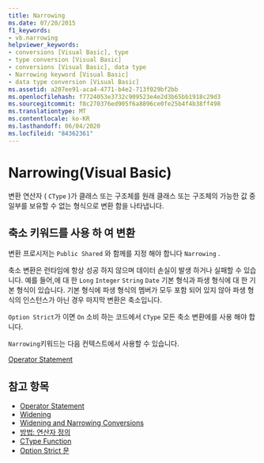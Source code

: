 ```yaml
---
title: Narrowing
ms.date: 07/20/2015
f1_keywords:
- vb.narrowing
helpviewer_keywords:
- conversions [Visual Basic], type
- type conversion [Visual Basic]
- conversions [Visual Basic], data type
- Narrowing keyword [Visual Basic]
- data type conversion [Visual Basic]
ms.assetid: a207ee91-aca4-4771-b4e2-713f029bf2bb
ms.openlocfilehash: f7724053e3732c909523e4e2d3b65bb1918c29d3
ms.sourcegitcommit: f8c270376ed905f6a8896ce0fe25b4f4b38ff498
ms.translationtype: MT
ms.contentlocale: ko-KR
ms.lasthandoff: 06/04/2020
ms.locfileid: "84362361"
---
```

# <a name="narrowing-visual-basic"></a>Narrowing(Visual Basic)
변환 연산자 ( `CType` )가 클래스 또는 구조체를 원래 클래스 또는 구조체의 가능한 값 중 일부를 보유할 수 없는 형식으로 변환 함을 나타냅니다.  
  
## <a name="converting-with-the-narrowing-keyword"></a>축소 키워드를 사용 하 여 변환  
 변환 프로시저는 `Public Shared` 와 함께를 지정 해야 합니다 `Narrowing` .  
  
 축소 변환은 런타임에 항상 성공 하지 않으며 데이터 손실이 발생 하거나 실패할 수 있습니다. 예를 들어,에 대 한 `Long` `Integer` `String` `Date` 기본 형식과 파생 형식에 대 한 기본 형식이 있습니다. 기본 형식에 파생 형식의 멤버가 모두 포함 되어 있지 않아 파생 형식의 인스턴스가 아닌 경우 마지막 변환은 축소입니다.  
  
 `Option Strict`가 이면 `On` 소비 하는 코드에서 `CType` 모든 축소 변환에를 사용 해야 합니다.  
  
 `Narrowing`키워드는 다음 컨텍스트에서 사용할 수 있습니다.  
  
 [Operator Statement](../statements/operator-statement.md)  
  
## <a name="see-also"></a>참고 항목

- [Operator Statement](../statements/operator-statement.md)
- [Widening](widening.md)
- [Widening and Narrowing Conversions](../../programming-guide/language-features/data-types/widening-and-narrowing-conversions.md)
- [방법: 연산자 정의](../../programming-guide/language-features/procedures/how-to-define-an-operator.md)
- [CType Function](../functions/ctype-function.md)
- [Option Strict 문](../statements/option-strict-statement.md)
